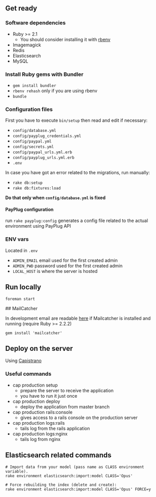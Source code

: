 ## Get ready

### Software dependencies

* Ruby >= 2.1
  * You should consider installing it with [rbenv](https://github.com/sstephenson/rbenv)
* Imagemagick
* Redis
* Elasticsearch
* MySQL

### Install Ruby gems with Bundler

* `gem install bundler`
* `rbenv rehash` only if you are using rbenv
* `bundle` 

### Configuration files

First you have to execute `bin/setup` then read and edit if necessary:

* `config/database.yml`
* `config/payplug_credentials.yml`
* `config/paypal.yml`
* `config/secrets.yml`
* `config/paypal_urls.yml.erb`
* `config/payplug_urls.yml.erb`
* `.env`

In case you have got an error related to the migrations, run manually:

* `rake db:setup`
* `rake db:fixtures:load`

**Do that only when `config/database.yml` is fixed**

#### PayPlug configuration

run `rake payplug:config` generates a config file related to the actual environment using PayPlug API

### ENV vars

Located in `.env`

* `ADMIN_EMAIL` email used for the first created admin
* `ADMIN_PWD` password used for the first created admin
* `LOCAL_HOST` is where the server is hosted 

## Run locally

`foreman start`

## MailCatcher

In development email are readable [here](http://localhost:1080) if Mailcatcher is installed and running (require Ruby >= 2.2.2)

```
gem install 'mailcatcher'
```

## Deploy on the server

Using [Capistrano](http://capistranorb.com/)

### Useful commands

* cap production setup
  * prepare the server to receive the application
  * you have to run it just once
* cap production deploy
  * deploy the application from master branch
* cap production rails:console
  * gives access to a rails console on the production server
* cap production logs:rails
  * tails log from the rails application
* cap production logs:nginx
  * tails log from nginx

## Elasticsearch related commands 

```
# Import data from your model (pass name as CLASS environment variable).
rake environment elasticsearch:import:model CLASS='Opus'
    
# Force rebuilding the index (delete and create):
rake environment elasticsearch:import:model CLASS='Opus' FORCE=y
```